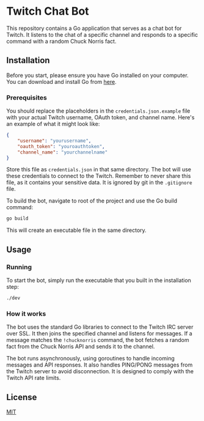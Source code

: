 # Twitch Chat Bot
This repository contains a Go application that serves as a chat bot for Twitch. It listens to the chat of a specific 
channel and responds to a specific command with a random Chuck Norris fact.

## Installation
Before you start, please ensure you have Go installed on your computer. You can download and install Go from 
[here](https://go.dev/dl/).

### Prerequisites
You should replace the placeholders in the `credentials.json.example` file with your actual Twitch username, OAuth token, and 
channel name. Here's an example of what it might look like:

```json
{
    "username": "yourusername",
    "oauth_token": "youroauthtoken",
    "channel_name": "yourchannelname"
}
```
Store this file as `credentials.json` in that same directory. The bot will use these credentials to connect to the Twitch. 
Remember to never share this file, as it contains your sensitive data. It is ignored by git in the `.gitignore` file.

To build the bot, navigate to root of the project and use the Go build command:

```bash
go build
```
This will create an executable file in the same directory.
## Usage
### Running
To start the bot, simply run the executable that you built in the installation step:

```bash
./dev
```

### How it works
The bot uses the standard Go libraries to connect to the Twitch IRC server over SSL. It then joins the specified 
channel and listens for messages. If a message matches the `!chucknorris` command, the bot fetches a random fact from 
the Chuck Norris API and sends it to the channel.

The bot runs asynchronously, using goroutines to handle incoming messages and API responses. It also 
handles PING/PONG messages from the Twitch server to avoid disconnection. It is designed to comply with the Twitch API 
rate limits.


## License

[MIT](LICENSE)